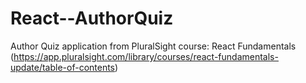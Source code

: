 # React--AuthorQuiz
Author Quiz application from PluralSight course: React Fundamentals (https://app.pluralsight.com/library/courses/react-fundamentals-update/table-of-contents)
